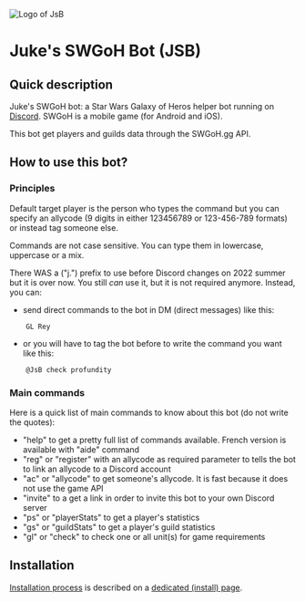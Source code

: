 ![Logo of JsB](Assets/Maul-s-eye_128x128.jpg)

# Juke's SWGoH Bot (JSB)

## Quick description

Juke's SWGoH bot: a Star Wars Galaxy of Heros helper bot running on [Discord](https://discordapp.com/). SWGoH is a mobile game (for Android and iOS).

This bot get players and guilds data through the SWGoH.gg API.

## How to use this bot?

### Principles

Default target player is the person who types the command but you can specify an allycode (9 digits in either 123456789 or 123-456-789 formats) or instead tag someone else.

Commands are not case sensitive. You can type them in lowercase, uppercase or a mix.

There WAS a ("j.") prefix to use before Discord changes on 2022 summer but it is over now. You still _can_ use it, but it is not required anymore. Instead, you can:

* send direct commands to the bot in DM (direct messages) like this:
```
    GL Rey
```
* or you will have to tag the bot before to write the command you want like this:
```
    @JsB check profundity
```
### Main commands

Here is a quick list of main commands to know about this bot (do not write the quotes):

* "help" to get a pretty full list of commands available. French version is available with "aide" command
* "reg" or "register" with an allycode as required parameter to tells the bot to link an allycode to a Discord account
* "ac" or "allycode" to get someone's allycode. It is fast because it does not use the game API
* "invite" to a get a link in order to invite this bot to your own Discord server
* "ps" or "playerStats" to get a player's statistics
* "gs" or "guildStats" to get a player's guild statistics
* "gl" or "check" to check one or all unit(s) for game requirements

## Installation

[Installation process](INSTALL.md) is described on a [dedicated (install) page](INSTALL.md).
